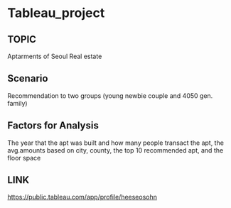 # Tableau_project

## TOPIC
Aptarments of Seoul Real estate

## Scenario
Recommendation to two groups (young newbie couple and 4050 gen. family)

## Factors for Analysis
The year that the apt was built and how many people transact the apt, the avg.amounts based on city, county, the top 10 recommended apt, and the floor space

## LINK
https://public.tableau.com/app/profile/heeseosohn
